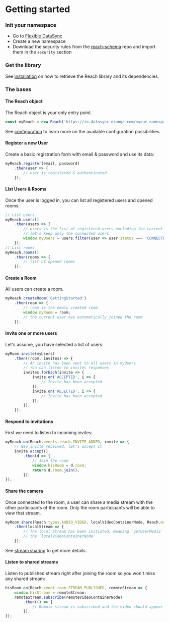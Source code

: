 # Getting started

### Init your namespace

- Go to [Flexible DataSync](https://io.datasync.orange.com/home)
- Create a new namespace
- Download the security rules from the [reach-schema](https://webcom-components.github.io/reach-schema/draft-00/security/rules.json) repo and import them in the `security` section

### Get the library

See [installation](./installation.html) on how to retrieve the Reach library and its dependencies.

### The bases

#### The Reach object

The Reach object is your only entry point.

```javascript
const myReach = new Reach('https://io.datasync.orange.com/<your_namespace>');
```

See [configuration](./configuration.html) to learn more on the available configuration possibilities.

#### Register a new User

Create a basic registration form with email &amp; password and use its data:

```javascript
myReach.register(email, password)
    .then(user => {
        // user is registered & authenticated
    });
```

#### List Users &amp; Rooms

Once the user is logged in, you can list all registered users and opened rooms:

```javascript
// List users
myReach.users()
    .then(users => {
        // users is the list of registered users excluding the current one
        // let's keep only the connected users
        window.myUsers = users.filter(user => user.status === 'CONNECTED');
    });
// List rooms
myReach.rooms()
    .then(rooms => {
        // list of opened rooms
    });
```

#### Create a Room

All users can create a room.

```javascript
myReach.createRoom('GettingStarted')
    .then(room => {
        // room is the newly created room
        window.myRoom = room;
        // the current user has automatically joined the room
    });
```

#### Invite one or more users

Let's assume, you have selected a list of users:

```javascript
myRoom.invite(myUsers)
    .then((room, invites) => {
        // An invite has been sent to all users in myUsers
        // You can listen to invites responses
        invites.forEach(invite => {
            invite.on('ACCEPTED', i => {
                // Invite has been accepted
            });
            invite.on('REJECTED', i => {
                // Invite has been accepted
            });
        });
    });
```

#### Respond to invitations

First we need to listen to incoming invites:

```javascript
myReach.on(Reach.events.reach.INVITE_ADDED, invite => {
    // New invite received, let's accept it
    invite.accept()
        .then(d => {
            // Join the room
            window.hisRoom = d.room;
            return d.room.join();
        });
});
```

#### Share the camera

Once connected to the room, a user can share a media stream with the other participants of the room.
Only the room participants will be able to view that stream.

```javascript
myRoom.share(Reach.types.AUDIO_VIDEO, localVideoContainerNode, Reach.media.constraint('HD'))
    .then(localStream => {
        // The local Stream has been initiated, meaning `getUserMedia` has been called and that the video stream is displayed within
        // the `localVideoContainerNode`
    });
```

See [stream sharing]() to get more details.

#### Listen to shared streams

Listen to published stream right after joining the room so you won't miss any shared stream:

```javascript
hisRoom.on(Reach.event.room.STREAM_PUBLISHED, remoteStream => {
    window.hisStream = remoteStream;
    remoteStream.subscribe(remoteVideoContainerNode)
        .then(() => {
            // Remote stream is subscribed and the video should appear in the `remoteVideoContainerNode` when WebRTC peer connection is established
        });
});
```
